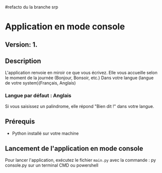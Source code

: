 #refacto du la branche srp
# Application en mode console

## Version: 1. 

## Description
L'application renvoie en miroir ce que vous écrivez. 
Elle vous accueille selon le moment de la journée (Bonjour, Bonsoir, etc.) 
Dans votre langue (langue de votre system)(Français, Anglais)
 ### Langue par défaut : Anglais

Si vous saisissez un palindrome, elle répond "Bien dit !" dans votre langue.


## Prérequis
- Python installé sur votre machine

## Lancement de l'application en mode console
Pour lancer l'application, exécutez le fichier `main.py` avec la commande : py console.py sur un terminal CMD ou powershell
